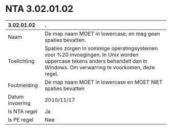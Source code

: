 # NTA 3.02.01.02

 3.02.01.02 | . 
 :--- | :--- 
 Naam | De map naam MOET in lowercase, en mag geen spaties bevatten. 
 Toelichting | Spaties zorgen in sommige operatingsystemen voor %20 invoegingen. In Unix worden uppercase tekens anders behandelt dan in Windows. Om verwarring te voorkomen, deze regel. 
 Foutmelding | De map naam MOET in lowercase en MOET NIET spaties bevatten 
 Datum invoering | 2010/11/17 
 Is NTA regel | Ja 
 Is PE regel | Nee 
